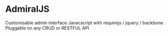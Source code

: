 AdmiralJS
============

Customisable admin interface
Javacscript with requirejs / jquery / backbone
Pluggable on any CRUD or RESTFUL API  
	